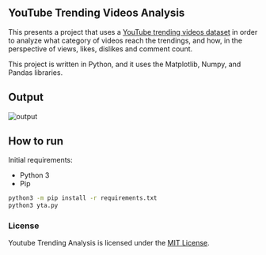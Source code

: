 ## YouTube Trending Videos Analysis

This presents a project that uses a
[YouTube trending videos dataset](https://www.kaggle.com/datasnaek/youtube-new)
in order to analyze what category of videos reach the trendings, and how, in the
perspective of views, likes, dislikes and comment count.

This project is written in Python, and it uses the Matplotlib, Numpy, and Pandas
libraries.

## Output

![output](https://github.com/murilobnt/youtube-trending-analysis/blob/master/output/youtube-trending-analysis.png?raw=true)

## How to run

Initial requirements:
* Python 3
* Pip

```sh
python3 -m pip install -r requirements.txt
python3 yta.py
```

### License

Youtube Trending Analysis is licensed under the [MIT License](https://github.com/murilobnt/bc19ev/blob/master/LICENSE).

